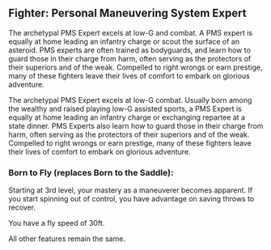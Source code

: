 ## Fighter: Personal Maneuvering System Expert

The archetypal PMS Expert excels at low-G and combat. A PMS expert is equally at home leading an infantry charge or scout the surface of an asteroid. PMS experts are often trained as bodyguards, and learn how to guard those in their charge from harm, often serving as the protectors of their superiors and of the weak. Compelled to right wrongs or earn prestige, many of these fighters leave their lives of comfort to embark on glorious adventure.

The archetypal PMS Expert excels at low-G combat. Usually born among the wealthy and raised playing low-G assisted sports, a PMS Expert is equally at home leading an infantry charge or exchanging repartee at a state dinner. PMS Experts also learn how to guard those in their charge from harm, often serving as the protectors of their superiors and of the weak. Compelled to right wrongs or earn prestige, many of these fighters leave their lives of comfort to embark on glorious adventure.

### Born to Fly (replaces Born to the Saddle):

Starting at 3rd level, your mastery as a maneuverer becomes apparent. If you start spinning out of control, you have advantage on saving throws to recover.

You have a fly speed of 30ft.

All other features remain the same.